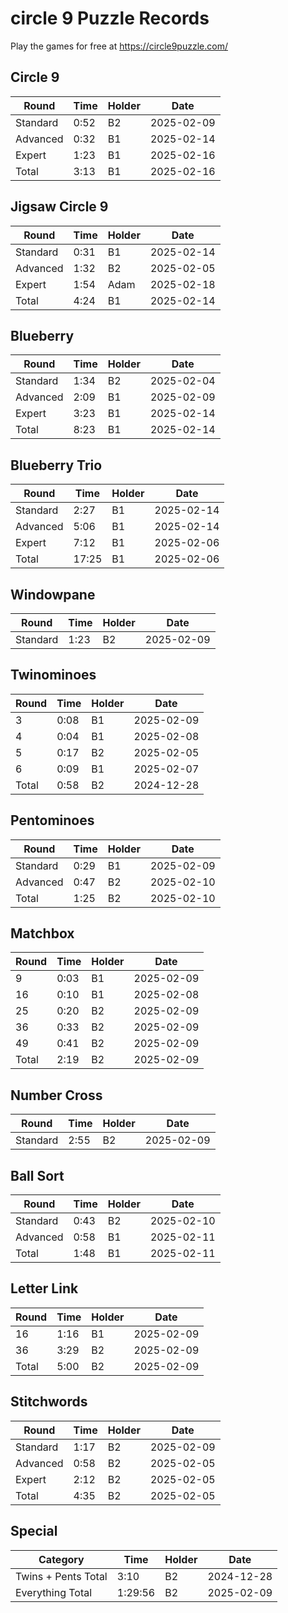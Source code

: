# circle 9 Puzzle Records

Play the games for free at https://circle9puzzle.com/

## Circle 9 

| Round | Time | Holder | Date |
| ----- | ---- | ------ | ---- |
| Standard | 0:52 | B2 | 2025-02-09 |
| Advanced | 0:32 | B1 | 2025-02-14 |
| Expert | 1:23 | B1 | 2025-02-16 |
| Total | 3:13 | B1 | 2025-02-16 |

## Jigsaw Circle 9

| Round | Time | Holder | Date |
| ----- | ---- | ------ | ---- |
| Standard | 0:31 | B1 | 2025-02-14 |
| Advanced | 1:32 | B2 | 2025-02-05 |
| Expert | 1:54 | Adam | 2025-02-18 |
| Total | 4:24 | B1 | 2025-02-14 |

## Blueberry

| Round | Time | Holder | Date |
| ----- | ---- | ------ | ---- |
| Standard | 1:34 | B2 | 2025-02-04 |
| Advanced | 2:09 | B1 | 2025-02-09 |
| Expert | 3:23 | B1 | 2025-02-14 |
| Total | 8:23 | B1 | 2025-02-14 |

## Blueberry Trio

| Round | Time | Holder | Date |
| ----- | ---- | ------ | ---- |
| Standard | 2:27 | B1 | 2025-02-14 |
| Advanced | 5:06 | B1 | 2025-02-14 |
| Expert | 7:12 | B1 | 2025-02-06 |
| Total | 17:25 | B1 | 2025-02-06 |

## Windowpane

| Round | Time | Holder | Date |
| ----- | ---- | ------ | ---- |
| Standard | 1:23 | B2 | 2025-02-09 |

## Twinominoes

| Round | Time | Holder | Date |
| ----- | ---- | ------ | ---- |
| 3 | 0:08 | B1 | 2025-02-09 |
| 4 | 0:04 | B1 | 2025-02-08 |
| 5 | 0:17 | B2 | 2025-02-05 |
| 6 | 0:09 | B1 | 2025-02-07 |
| Total | 0:58 | B2 | 2024-12-28 |

## Pentominoes

| Round | Time | Holder | Date |
| ----- | ---- | ------ | ---- |
| Standard | 0:29 | B1 | 2025-02-09 |
| Advanced | 0:47 | B2 | 2025-02-10 |
| Total | 1:25 | B2 | 2025-02-10 |

## Matchbox

| Round | Time | Holder | Date |
| ----- | ---- | ------ | ---- |
| 9 | 0:03 | B1 | 2025-02-09 |
| 16 | 0:10 | B1 | 2025-02-08 |
| 25 | 0:20 | B2 | 2025-02-09 |
| 36 | 0:33 | B2 | 2025-02-09 |
| 49 | 0:41 | B2 | 2025-02-09 |
| Total | 2:19 | B2 | 2025-02-09 |

## Number Cross

| Round | Time | Holder | Date |
| ----- | ---- | ------ | ---- |
| Standard | 2:55 | B2 | 2025-02-09 |

## Ball Sort

| Round | Time | Holder | Date |
| ----- | ---- | ------ | ---- |
| Standard | 0:43 | B2 | 2025-02-10 |
| Advanced | 0:58 | B1 | 2025-02-11 |
| Total | 1:48 | B1 | 2025-02-11 |

## Letter Link

| Round | Time | Holder | Date |
| ----- | ---- | ------ | ---- |
| 16 | 1:16 | B1 | 2025-02-09 |
| 36 | 3:29 | B2 | 2025-02-09 |
| Total | 5:00 | B2 | 2025-02-09 |

## Stitchwords

| Round | Time | Holder | Date |
| ----- | ---- | ------ | ---- |
| Standard | 1:17 | B2 | 2025-02-09 |
| Advanced | 0:58 | B2 | 2025-02-05 |
| Expert | 2:12 | B2 | 2025-02-05 |
| Total | 4:35 | B2 | 2025-02-05 |

## Special

| Category | Time | Holder | Date |
| -------- | ---- | ------ | ---- |
| Twins + Pents Total | 3:10 | B2 | 2024-12-28 |
| Everything Total | 1:29:56 | B2 | 2025-02-09 |
